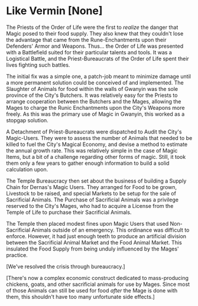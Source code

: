 # Like Vermin [None]

The Priests of the Order of Life were the first to *realize* the danger that Magic posed to their food supply. They also knew that they couldn't lose the advantage that came from the Rune-Enchantments upon their Defenders' Armor and Weapons. Thus... the Order of Life was presented with a Battlefield suited for their particular talents and tools. It was a Logistical Battle, and the Priest-Bureaucrats of the Order of Life spent their lives fighting such battles.

The initial fix was a simple one, a patch-job meant to minimize damage until a more permanent solution could be conceived of and implemented. The Slaughter of Animals for food within the walls of Gwanyin was the sole province of the City's Butchers. It was relatively easy for the Priests to arrange cooperation between the Butchers and the Mages, allowing the Mages to charge the Runic Enchantments upon the City's Weapons more freely. As this was the primary use of Magic in Gwanyin, this worked as a stopgap solution.

A Detachment of Priest-Bureaucrats were dispatched to Audit the City's Magic-Users. They were to assess the number of Animals that needed to be killed to fuel the City's Magical Economy, and devise a method to estimate the annual growth rate. This was relatively simple in the case of Magic Items, but a bit of a challenge regarding other forms of magic. Still, it took them only a few years to gather enough information to build a solid calculation upon.

The Temple Bureaucracy then set about the business of building a Supply Chain for Dernas's Magic Users. They arranged for Food to be grown, Livestock to be raised, and special Markets to be setup for the sale of Sacrificial Animals. The Purchase of Sacrificial Animals was a privilege reserved to the City's Mages, who had to acquire a License from the Temple of Life to purchase their Sacrificial Animals.

The Temple then placed modest fines upon Magic Users that used Non-Sacrificial Animals outside of an emergency. This ordinance was difficult to enforce. However, it had just enough teeth to produce an artificial division between the Sacrificial Animal Market and the Food Animal Market. This insulated the Food Supply from being unduly influenced by the Mages' practice.

[We've resolved the crisis through bureaucracy.]

[There's now a complex economic construct dedicated to mass-producing chickens, goats, and other sacrificial animals for use by Mages. Since most of those Animals can still be used for food *after* the Mage is done with them, this shouldn't have too many unfortunate side effects.]
